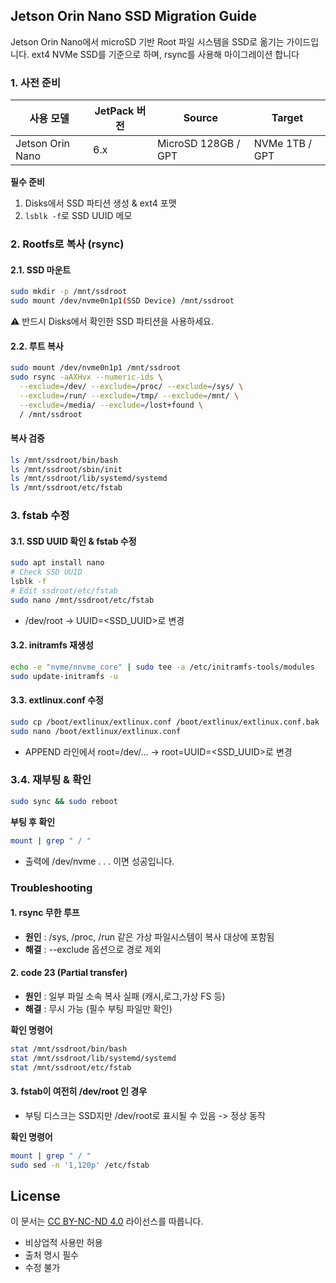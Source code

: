 ## Jetson Orin Nano SSD Migration Guide

Jetson Orin Nano에서 microSD 기반 Root 파일 시스템을 SSD로 옮기는 가이드입니다.
ext4 NVMe SSD를 기준으로 하며, rsync를 사용해 마이그레이션 합니다


### 1. 사전 준비

| 사용 모델 | JetPack 버전 | Source | Target |
| --- | --- | --- | --- |
| Jetson Orin Nano | 6.x | MicroSD 128GB / GPT | NVMe 1TB / GPT |

**필수 준비**
1. Disks에서 SSD 파티션 생성 & ext4 포맷
2. `lsblk -f`로 SSD UUID 메모


### 2. Rootfs로 복사 (rsync)

#### 2.1. SSD 마운트

```bash
sudo mkdir -p /mnt/ssdroot
sudo mount /dev/nvme0n1p1(SSD Device) /mnt/ssdroot
```
⚠️ 반드시 Disks에서 확인한 SSD 파티션을 사용하세요.


#### 2.2. 루트 복사

```bash
sudo mount /dev/nvme0n1p1 /mnt/ssdroot
sudo rsync -aAXHvx --numeric-ids \
  --exclude=/dev/ --exclude=/proc/ --exclude=/sys/ \
  --exclude=/run/ --exclude=/tmp/ --exclude=/mnt/ \
  --exclude=/media/ --exclude=/lost+found \
  / /mnt/ssdroot
```

#### 복사 검증
```bash
ls /mnt/ssdroot/bin/bash
ls /mnt/ssdroot/sbin/init
ls /mnt/ssdroot/lib/systemd/systemd
ls /mnt/ssdroot/etc/fstab
```

### 3. fstab 수정

#### 3.1. SSD UUID 확인 & fstab 수정

```bash
sudo apt install nano
# Check SSD UUID
lsblk -f
# Edit ssdroot/etc/fstab
sudo nano /mnt/ssdroot/etc/fstab
```

- /dev/root → UUID=<SSD_UUID>로 변경

#### 3.2. initramfs 재생성

```bash
echo -e "nvme/nnvme_core" | sudo tee -a /etc/initramfs-tools/modules
sudo update-initramfs -u
```

#### 3.3. extlinux.conf 수정

```bash
sudo cp /boot/extlinux/extlinux.conf /boot/extlinux/extlinux.conf.bak
sudo nano /boot/extlinux/extlinux.conf
```

- APPEND 라인에서 root=/dev/... → root=UUID=<SSD_UUID>로 변경

### 3.4. 재부팅 & 확인

```bash
sudo sync && sudo reboot
```

**부팅 후 확인**
```bash
mount | grep " / "
```
- 출력에 /dev/nvme . . . 이면 성공입니다.

### Troubleshooting


#### 1. rsync 무한 루프

- **원인** : /sys, /proc, /run 같은 가상 파일시스템이 복사 대상에 포함됨
- **해결** : --exclude 옵션으로 경로 제외


#### 2. code 23 (Partial transfer)

- **원인** : 일부 파일 소속 복사 실패 (캐시,로그,가상 FS 등)
- **해결** : 무시 가능 (필수 부팅 파일만 확인)

**확인 명령어**
```bash
stat /mnt/ssdroot/bin/bash
stat /mnt/ssdroot/lib/systemd/systemd
stat /mnt/ssdroot/etc/fstab
```

#### 3. fstab이 여전히 /dev/root 인 경우

- 부팅 디스크는 SSD지만 /dev/root로 표시될 수 있음 -> 정상 동작
  
**확인 명령어**
```bash
mount | grep " / "
sudo sed -n '1,120p' /etc/fstab
```


## License

이 문서는 [CC BY-NC-ND 4.0](./LICENSE) 라이선스를 따릅니다.

- 비상업적 사용만 허용
- 출처 명시 필수
- 수정 불가
